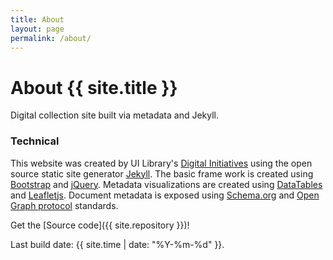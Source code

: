 ```yaml
---
title: About
layout: page
permalink: /about/
---
```


# About {{ site.title }}

Digital collection site built via metadata and Jekyll.

### Technical

This website was created by UI Library's [Digital Initiatives](https://www.lib.uidaho.edu/digital/) using the open source static site generator [Jekyll](https://jekyllrb.com/).
The basic frame work is created using [Bootstrap](https://getbootstrap.com/) and [jQuery](https://jquery.com/).
Metadata visualizations are created using [DataTables](https://datatables.net/) and [Leafletjs](http://leafletjs.com/).
Document metadata is exposed using [Schema.org](http://schema.org) and [Open Graph protocol](http://ogp.me/) standards.

Get the [Source code]({{ site.repository }})!

Last build date: {{ site.time | date: "%Y-%m-%d" }}.
